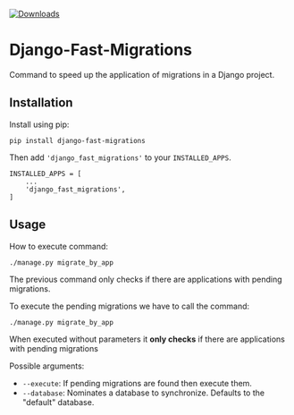 [![Downloads](https://pepy.tech/badge/django-fast-migrations)](https://pepy.tech/project/django-fast-migrations)

# Django-Fast-Migrations

Command to speed up the application of migrations in a Django project.


## Installation

Install using pip:

```
pip install django-fast-migrations
```

Then add ``'django_fast_migrations'`` to your ``INSTALLED_APPS``.

```
INSTALLED_APPS = [
    ...
    'django_fast_migrations',
]
```

## Usage

How to execute command:

    ./manage.py migrate_by_app
    
The previous command only checks if there are applications with pending migrations.

To execute the pending migrations we have to call the command:

    ./manage.py migrate_by_app

When executed without parameters it **only checks** if there are applications with pending migrations

Possible arguments:

* ```--execute```: If pending migrations are found then execute them.
* ```--database```: Nominates a database to synchronize. Defaults to the "default" database.

